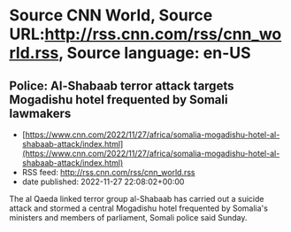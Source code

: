 # Source CNN World, Source URL:http://rss.cnn.com/rss/cnn_world.rss, Source language: en-US

## Police: Al-Shabaab terror attack targets Mogadishu hotel frequented by Somali lawmakers
 - [https://www.cnn.com/2022/11/27/africa/somalia-mogadishu-hotel-al-shabaab-attack/index.html](https://www.cnn.com/2022/11/27/africa/somalia-mogadishu-hotel-al-shabaab-attack/index.html)
 - RSS feed: http://rss.cnn.com/rss/cnn_world.rss
 - date published: 2022-11-27 22:08:02+00:00

The al Qaeda linked terror group al-Shabaab has carried out a suicide attack and stormed a central Mogadishu hotel frequented by Somalia's ministers and members of parliament, Somali police said Sunday.

